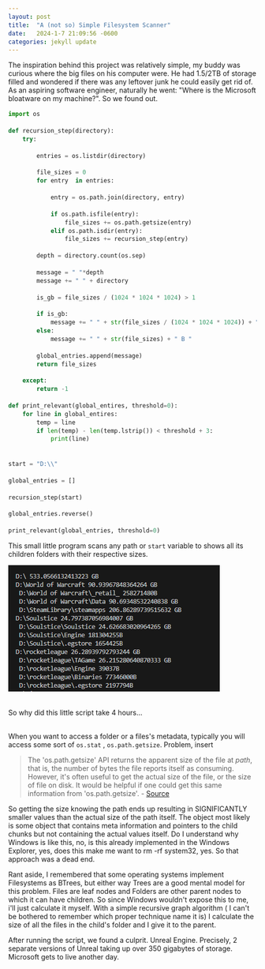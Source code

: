 ```yaml
---
layout: post
title:  "A (not so) Simple Filesystem Scanner"
date:   2024-1-7 21:09:56 -0600
categories: jekyll update
---
```


The inspiration behind this project was relatively simple, my buddy was curious where the big files on his computer were. He had 1.5/2TB of storage filled and wondered if there was any leftover junk he could easily get rid of. As an aspiring software engineer, naturally he went: "Where is the Microsoft bloatware on my machine?". So we found out.

```python
import os 

def recursion_step(directory):
    try:
    
        entries = os.listdir(directory)
        
        file_sizes = 0 
        for entry  in entries: 

            entry = os.path.join(directory, entry)

            if os.path.isfile(entry):
                file_sizes += os.path.getsize(entry)
            elif os.path.isdir(entry):
                file_sizes += recursion_step(entry)
        
        depth = directory.count(os.sep)

        message = " "*depth 
        message += " " + directory 

        is_gb = file_sizes / (1024 * 1024 * 1024) > 1

        if is_gb: 
            message += " " + str(file_sizes / (1024 * 1024 * 1024)) + " GB "
        else: 
            message += " " + str(file_sizes) + " B "

        global_entries.append(message)
        return file_sizes
        
    except:
        return -1

def print_relevant(global_entires, threshold=0): 
    for line in global_entires:
        temp = line
        if len(temp) - len(temp.lstrip()) < threshold + 3:
            print(line)


start = "D:\\"

global_entries = []

recursion_step(start)

global_entries.reverse()

print_relevant(global_entries, threshold=0)
```




This small little program scans any path or `start` variable to shows all its children folders with their respective sizes. 

![Folders and their sizes](/images/file_scanner_example.png "Title")


<br> So why did this little script take 4 hours...<br><br> 

 When you want to access a folder or a files's metadata, typically you will access some sort of `os.stat` , `os.path.getsize`. Problem, insert 

>  The 'os.path.getsize' API returns the apparent size of the file at *path*, that is, the number of bytes the file reports itself as consuming. However, it's often useful to get the actual size of the file, or the size of file on disk. It would be helpful if one could get this same information from 'os.path.getsize'. 
        - [Source](https://bugs.python.org/issue41092)

So getting the size knowing the path ends up resulting in SIGNIFICANTLY smaller values than the actual size of the path itself. The object most likely is some object that contains meta information and pointers to the child chunks but not containing the actual values itself. Do I understand why Windows is like this, no, is this already implemented in the Windows Explorer, yes, does this make me want to rm -rf system32, yes. So that approach was a dead end. 

Rant aside, I remembered that some operating systems implement Filesystems as BTrees, but either way Trees are a good mental model for this problem. Files are leaf nodes and Folders are other parent nodes to which it  can have children. So since Windows wouldn't expose this to me, i'll just calculate it myself. With a simple recursive graph algorithm ( I can't be bothered to remember which proper technique name it is) I calculate the size of all the files in the child's folder and I give it to the parent.

After running the script, we found a culprit. Unreal Engine. Precisely, 2 separate versions of Unreal taking up over 350 gigabytes of storage. Microsoft gets to live another day.